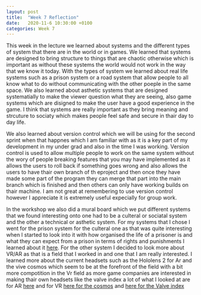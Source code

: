 ```yaml
---
layout: post
title:  "Week 7 Reflection"
date:   2020-11-6 10:30:00 +0100
categories: Week 7
---
```


This week in the lecture we learned about systems and the different types of system that there are in the world or in games. We learned that systems are designed to bring structure to things that are chaotic otherwise which is important as without these systems the world would not work in the way that we know it today. With the types of system we learned about real life systems such as a prison system or a road system that allow people to all know what to do without communicating with the other poeple in the same space. We also learned about asthetic systems that are designed systematially to make the viewer question what they are seeing, also game systems which are disigned to make the user have a good experience in the game. I think that systems are really important as they bring meaning and strcuture to sociaty which makes people feel safe and secure in thair day to day life.

We also learned about version control which we will be using for the second sprint when that happnes which I am familiar with as it is a key part of my development in my under grad and also in the time I was working. Version control is used to allow multiple people to work on the same system without the wory of people breaking features that you may have implemented as it allows the users to roll back if something goes wrong and also allows the users to have thair own branch of th eproject and then once they have made some part of the program they can merge that part into the main branch which is finished and then others can only have working builds on thair machine. I am not great at remembering to use version control however I appreciate it is extremely useful expecially for group work.

In the workshop we also did a mural board which we put different systems that we found interesting onto one had to be a culteral or sociatal system and the other a technical or asthetic system. For my systems that I chose I went for the prison system for the culteral one as that was quite interesting when I started to look into it with how organised the life of a prisoner is and what they can expect from a prison in terms of rights and punishments I learned about it <a href="https://www.gov.uk/life-in-prison">here</a>. For the other system I decided to look more about VR/AR as that is a field that I worked in and one that I am really interested. I learned more about the current headsets such as the Hololens 2 for Ar and the vive cosmos which seem to be at the forefront of the field with a bit more compotition in the Vr field as more game companies are interested in making thair own headsets like the valve index a lot of what I looked at are for AR <a href="https://www.microsoft.com/en-gb/hololens/hardware">here</a> and for VR <a href="https://www.vive.com/us/product/vive-cosmos-elite/overview/">here for the cosmos</a> and <a href="https://www.valvesoftware.com/en/index">here for the Valve index</a>
